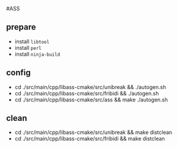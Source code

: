 #ASS

## prepare
* install `libtool`
* install `perl`
* install `ninja-build`

## config 
* cd ./src/main/cpp/libass-cmake/src/unibreak && ./autogen.sh
* cd ./src/main/cpp/libass-cmake/src/fribidi && ./autogen.sh
* cd ./src/main/cpp/libass-cmake/src/ass && make ./autogen.sh

## clean
* cd ./src/main/cpp/libass-cmake/src/unibreak && make distclean
* cd ./src/main/cpp/libass-cmake/src/fribidi && make distclean